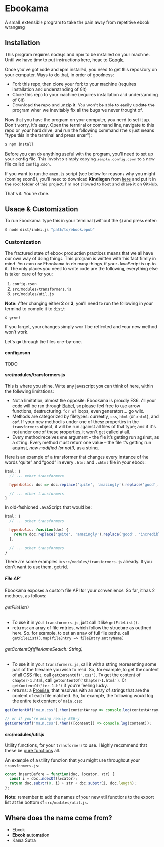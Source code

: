 # Ebookama

A small, extensible program to take the pain away from repetitive ebook wrangling

## Installation

This program requires node.js and npm to be installed on your machine. Until we have time to put instructions here, head to [Google](http://lmgtfy.com/?q=install+node).

Once you've got node and npm installed, you need to get this repository on your computer. Ways to do that, in order of goodness:

- Fork this repo, then clone your fork to your machine (requires installation and understanding of Git)
- Clone this repo to your machine (requires installation and understanding of Git)
- Download the repo and unzip it. You won't be able to easily update the program when we inevitably fix all the bugs we never thought of.

Now that you have the program on your computer, you need to set it up. Don't worry, it's easy. Open the terminal or command line, navigate to this repo on your hard drive, and run the following command (the `$` just means "type this in the terminal and press enter"):

```sh
$ npm install
```

Before you can do anything useful with the program, you'll need to set up your config file. This involves simply copying `sample.config.cson` to a new file called `config.cson`.

If you want to run the `amzn.js` script (see below for reasons why you might (coming soon!)), you'll need to download **Kindlegen** from [here](http://www.amazon.com/gp/feature.html/?docId=1000765211) and put it in the root folder of this project. I'm not allowed to host and share it on GitHub.

That's it. You're done.

## Usage & Customization

To run Ebookama, type this in your terminal (without the `$`) and press enter:

```sh
$ node dist/index.js "path/to/ebook.epub"
```

### Customization

The fractured state of ebook production practices means that we all have our own way of doing things. This program is written with this fact firmly in mind. You can use Ebookama to do many things, if your JavaScript is up to it. The only places you need to write code are the following, everything else is taken care of for you:

1. `config.cson`
2. `src/modules/transformers.js`
3. `src/modules/util.js`

**Note:** After changing either **2** or **3**, you'll need to run the following in your terminal to compile it to `dist/`:

```sh
$ grunt
```

If you forget, your changes simply won't be reflected and your new method won’t work.

Let's go through the files one-by-one.

#### config.cson

TODO

#### src/modules/transformers.js

This is where you shine. Write any javascript you can think of here, within the following limitations:

- Not a limitation, almost the opposite: Ebookama is proudly ES6. All your code will be run through [Babel](http://babeljs.io/), so please feel free to use arrow functions, destructuring, `for of` loops, even generators... go wild.
- Methods are categorized by filetypes: currently, `css`, `html` (or `xhtml`), and `opf`. If your new method is under one of these properties in the `transformers` object, it will be run against all files of that type; and if it's not under one of these properties, it won't get called at all.
- Every method receives one argument – the file it’s getting run against, as a string. Every method must return one value – the file it’s getting run against, _now modified (or not!),_ as a string.

Here is an example of a transformer that changes every instance of the words “quite” and “good” in every `.html` and `.xhtml` file in your ebook:

```javascript
html: {
  // ... other transformers

  hyperbolic: doc => doc.replace('quite', 'amazingly').replace('good', 'incredible'),

  // ... other transformers
}
```

In old-fashioned JavaScript, that would be:

```javascript
html: {
  // ... other transformers

  hyperbolic: function(doc) {
    return doc.replace('quite', 'amazingly').replace('good', 'incredible');
  },

  // ... other transformers
}
```

There are some examples in `src/modules/transformers.js` already. If you don't want to use them, get rid.

##### File API

Ebookama exposes a custom file API for your convenience. So far, it has 2 methods, as follows:

###### getFileList()

- To use it in your `transformers.js`, just call it like `getFileList()`.
- returns: an array of file entries, which follow the structure as outlined [here](https://github.com/cthackers/adm-zip/wiki/ZipEntry). So, for example, to get an array of full file paths, call `getFileList().map(fileEntry => fileEntry.entryName)`

###### getContentOf(fileNameSearch: String)

- To use it in your `transformers.js`, call it with a string representing some part of the filename you wish to read. So, for example, to get the content of all CSS files, call `getContentOf('.css')`. To get the content of `Chapter-1.html`, call `getContentOf('Chapter-1.html')`. Or `getContentOf('ter-1.h')` if you’re feeling lucky.
- returns: a [Promise](https://developer.mozilla.org/en-US/docs/Web/JavaScript/Reference/Global_Objects/Promise), that resolves with an array of strings that are the content of each file matched. So, for example, the following would log the entire text content of `main.css`:

```javascript
getContentOf('main.css').then(contentArray => console.log(contentArray[0]));

// or if you're being really ES6-y
getContentOf('main.css').then(([content]) => console.log(content));
```

#### src/modules/util.js

Utility functions, for your `transformers` to use. I highly recommend that these be [pure functions](http://adamjonrichardson.com/2014/01/11/pure-functions/) all.

An example of a utility function that you might use throughout your `transformers.js`:

```javascript
const insertBefore = function(doc, locator, str) {
  const i = doc.indexOf(locator);
  return doc.substr(0, i) + str + doc.substr(i, doc.length);
};
```

**Note:** remember to add the names of your new util functions to the export list at the bottom of `src/modules/util.js`.

## Where does the name come from?

- Ebook
- **Ebook** **a**uto**ma**tion
- Kama Sutra
